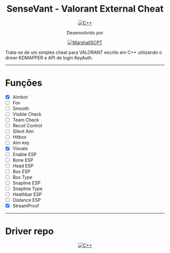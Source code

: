 <h1 align="center">
  SenseVant - Valorant External Cheat
</h1>

</p>
<p align="center">
    <a href="https://github.com/codecorno/SenseVant-External-Cheat"><img alt="C++" src="https://img.shields.io/badge/Linguagem-C++-red?style=for-the-badge"></a>
    <br />
</p>

<p align="center">
    Desenvolvido por
</p>
<p align="center">
    <a href="https://github.com/MarshallSCPT"><img alt="MarshallSCPT" src="https://img.shields.io/badge/github-marshallscpt-blue?style=for-the-badge"></a>
</p>

Trata-se de um simples cheat para VALORANT escrito em C++ utilizando o driver KDMAPPER e API de login KeyAuth.

----------------------------------------------------------------------------------------------

# Funções

  - [x] Aimbot
  - [ ] Fov
  - [ ] Smooth
  - [ ] Visible Check
  - [ ] Team Check
  - [ ] Recoil Control
  - [ ] Silent Aim
  - [ ] Hitbox
  - [ ] Aim key
  - [x] Visuals
  - [ ] Enable ESP
  - [ ] Bone ESP
  - [ ] Head ESP
  - [ ] Box ESP
  - [ ] Box Type
  - [ ] Snapline ESP
  - [ ] Snapline Type
  - [ ] Heathbar ESP
  - [ ] Distance ESP
  - [x] StreamProof

----------------------------------------------------------------------------------------------

# Driver repo

<p align="center">
<a href="https://github.com/TheCruZ/kdmapper"><img alt="C++" src="https://img.shields.io/badge/REPO-KDMAPPER%20DRIVER-red?style=for-the-badge"></a>
    <br />
</p>
